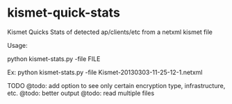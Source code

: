 kismet-quick-stats
==================

Kismet Quicks Stats of detected ap/clients/etc from a netxml kismet file

Usage:

python kismet-stats.py -file FILE

Ex: python kismet-stats.py -file Kismet-20130303-11-25-12-1.netxml



TODO
@todo: add option to see only certain encryption type, infrastructure, etc.
@todo: better output
@todo: read multiple files
